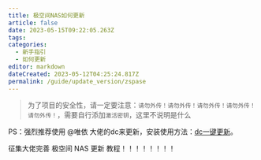 ```yaml
---
title: 极空间NAS如何更新
article: false
date: 2023-05-15T09:22:05.263Z
tags:
categories: 
  - 新手指引
  - 如何更新
editor: markdown
dateCreated: 2023-05-12T04:25:24.817Z
permalink: /guide/update_version/zspase
---
```



> 为了项目的安全性，请一定要注意：`请勿外传！请勿外传！请勿外传！请勿外传！请勿外传！`，需要自行添加`激活密钥`，这里不说明是什么

PS：强烈推荐使用 @唯依 大佬的dc来更新，安装使用方法：[dc一键更新](/guide/update_version/dc/)。


征集大佬完善 极空间 NAS 更新 教程！！！！！！！！